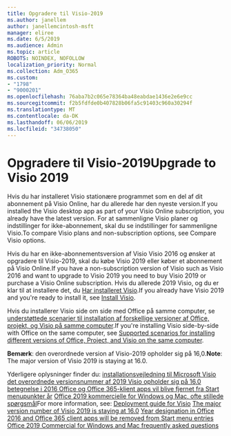 ```yaml
---
title: Opgradere til Visio-2019
ms.author: janellem
author: janellemcintosh-msft
manager: eliree
ms.date: 6/5/2019
ms.audience: Admin
ms.topic: article
ROBOTS: NOINDEX, NOFOLLOW
localization_priority: Normal
ms.collection: Adm_O365
ms.custom:
- "1798"
- "9000201"
ms.openlocfilehash: 76aba7b2c065e78364ba48eabdae1436e2e6e9cc
ms.sourcegitcommit: f2b5fdfde0b407828b06fa5c91403c960a30294f
ms.translationtype: MT
ms.contentlocale: da-DK
ms.lasthandoff: 06/06/2019
ms.locfileid: "34738050"
---
```

# <a name="upgrade-to-visio-2019"></a><span data-ttu-id="1bad1-102">Opgradere til Visio-2019</span><span class="sxs-lookup"><span data-stu-id="1bad1-102">Upgrade to Visio 2019</span></span>

<span data-ttu-id="1bad1-103">Hvis du har installeret Visio stationære programmet som en del af dit abonnement på Visio Online, har du allerede har den nyeste version.</span><span class="sxs-lookup"><span data-stu-id="1bad1-103">If you installed the Visio desktop app as part of your Visio Online subscription, you already have the latest version.</span></span> <span data-ttu-id="1bad1-104">For at sammenligne Visio planer og indstillinger for ikke-abonnement, skal du se indstillinger for sammenligne Visio.</span><span class="sxs-lookup"><span data-stu-id="1bad1-104">To compare Visio plans and non-subscription options, see Compare Visio options.</span></span>

<span data-ttu-id="1bad1-105">Hvis du har en ikke-abonnementsversion af Visio Visio 2016 og ønsker at opgradere til Visio-2019, skal du købe Visio 2019 eller køber et abonnement på Visio Online.</span><span class="sxs-lookup"><span data-stu-id="1bad1-105">If you have a non-subscription version of Visio such as Visio 2016 and want to upgrade to Visio 2019 you need to buy Visio 2019 or purchase a Visio Online subscription.</span></span> <span data-ttu-id="1bad1-106">Hvis du allerede 2019 Visio, og du er klar til at installere det, du [Har installeret Visio](https://support.office.com/article/f98f21e3-aa02-4827-9167-ddab5b025710?wt.mc_id=OfficeAdm_ClientDIA_Alchemy1798).</span><span class="sxs-lookup"><span data-stu-id="1bad1-106">If you already have Visio 2019 and you're ready to install it, see [Install Visio](https://support.office.com/article/f98f21e3-aa02-4827-9167-ddab5b025710?wt.mc_id=OfficeAdm_ClientDIA_Alchemy1798).</span></span> 

<span data-ttu-id="1bad1-107">Hvis du installerer Visio side om side med Office på samme computer, se [understøttede scenarier til installation af forskellige versioner af Office, projekt, og Visio på samme computer](https://docs.microsoft.com/deployoffice/install-different-office-visio-and-project-versions-on-the-same-computer).</span><span class="sxs-lookup"><span data-stu-id="1bad1-107">If you're installing Visio side-by-side with Office on the same computer, see [Supported scenarios for installing different versions of Office, Project, and Visio on the same computer](https://docs.microsoft.com/deployoffice/install-different-office-visio-and-project-versions-on-the-same-computer).</span></span>

<span data-ttu-id="1bad1-108">**Bemærk**: den overordnede version af Visio-2019 opholder sig på 16,0.</span><span class="sxs-lookup"><span data-stu-id="1bad1-108">**Note**: The major version of Visio 2019 is staying at 16.0.</span></span>

<span data-ttu-id="1bad1-109">Yderligere oplysninger finder du: [installationsvejledning til Microsoft Visio](https://docs.microsoft.com/deployoffice/deployment-guide-for-visio)
[det overordnede versionsnummer af 2019 Visio opholder sig på 16,0](https://docs.microsoft.com/en-gb/deployoffice/office2019/overview#whats-stayed-the-same-in-office-2019)
[betegnelse i 2016 Office og Office 365-klient apps vil blive fjernet fra Start menupunkter år](https://support.office.com/article/8fe5e052-76d2-49de-af30-2e84ed3da907?wt.mc_id=OfficeAdm_ClientDIA_Alchemy1798) 
 [Office 2019 kommercielle for Windows og Mac, ofte stillede spørgsmål](https://support.microsoft.com/help/4133312)</span><span class="sxs-lookup"><span data-stu-id="1bad1-109">For more information, see: [Deployment guide for Visio](https://docs.microsoft.com/deployoffice/deployment-guide-for-visio)
[The major version number of Visio 2019 is staying at 16.0](https://docs.microsoft.com/en-gb/deployoffice/office2019/overview#whats-stayed-the-same-in-office-2019)
[Year designation in Office 2016 and Office 365 client apps will be removed from Start menu entries](https://support.office.com/article/8fe5e052-76d2-49de-af30-2e84ed3da907?wt.mc_id=OfficeAdm_ClientDIA_Alchemy1798)
[Office 2019 Commercial for Windows and Mac frequently asked questions](https://support.microsoft.com/help/4133312)</span></span> 
